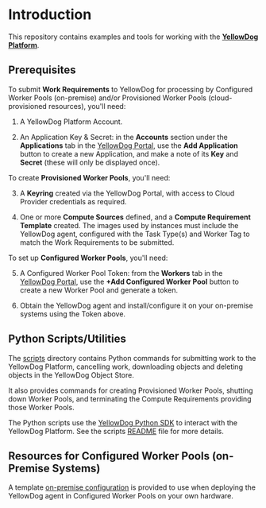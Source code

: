 # Introduction

This repository contains examples and tools for working with the [**YellowDog Platform**](https://yellowdog.co).

## Prerequisites

To submit **Work Requirements** to YellowDog for processing by Configured Worker Pools (on-premise) and/or Provisioned Worker Pools (cloud-provisioned resources), you'll need:

1. A YellowDog Platform Account.


2. An Application Key & Secret: in the **Accounts** section under the **Applications** tab in the [YellowDog Portal](https://portal.yellowdog.co/#/account/applications), use the **Add Application** button to create a new Application, and make a note of its **Key** and **Secret** (these will only be displayed once).


To create **Provisioned Worker Pools**, you'll need:

3. A **Keyring** created via the YellowDog Portal, with access to Cloud Provider credentials as required.


4. One or more **Compute Sources** defined, and a **Compute Requirement Template** created. The images used by instances must include the YellowDog agent, configured with the Task Type(s) and Worker Tag to match the Work Requirements to be submitted.

To set up **Configured Worker Pools**, you'll need:

5. A Configured Worker Pool Token: from the **Workers** tab in the [YellowDog Portal](https://portal.yellowdog.co/#/workers), use the **+Add Configured Worker Pool** button to create a new Worker Pool and generate a token.


6. Obtain the YellowDog agent and install/configure it on your on-premise systems using the Token above.

## Python Scripts/Utilities

The [scripts](/scripts) directory contains Python commands for submitting work to the YellowDog Platform, cancelling work, downloading objects and deleting objects in the YellowDog Object Store.

It also provides commands for creating Provisioned Worker Pools, shutting down Worker Pools, and terminating the Compute Requirements providing those Worker Pools.

The Python scripts use the [YellowDog Python SDK](https://github.com/yellowdog/yellowdog-sdk-python-public) to interact with the YellowDog Platform. See the scripts [README](scripts/README.md) file for more details.

## Resources for Configured Worker Pools (on-Premise Systems)

A template [on-premise configuration](agent/application.yaml.template) is provided to use when deploying the YellowDog agent in Configured Worker Pools on your own hardware.
